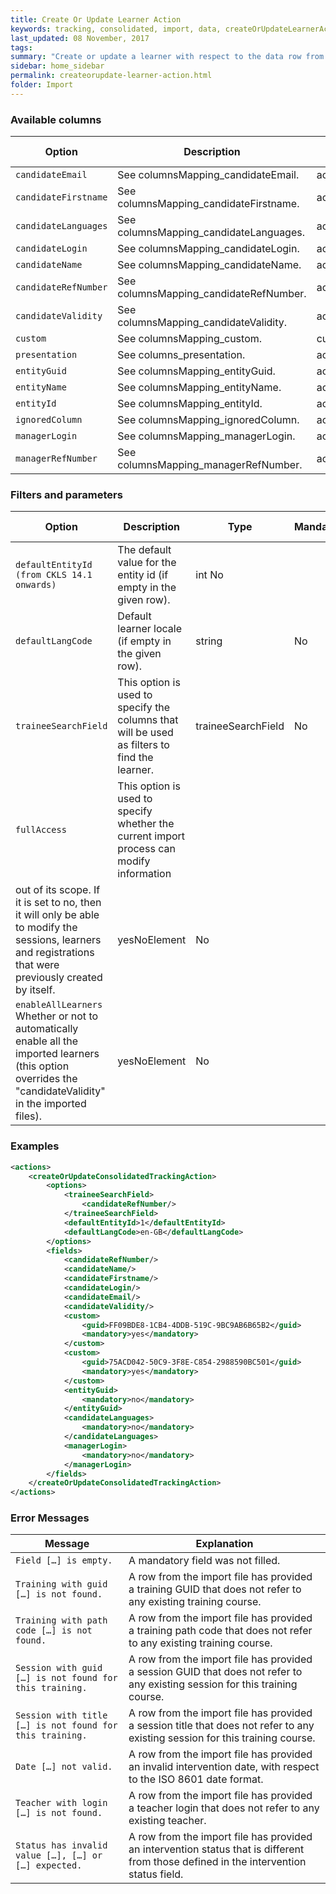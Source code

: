 ```yaml
---
title: Create Or Update Learner Action
keywords: tracking, consolidated, import, data, createOrUpdateLearnerAction
last_updated: 08 November, 2017
tags:
summary: "Create or update a learner with respect to the data row from the import file."
sidebar: home_sidebar
permalink: createorupdate-learner-action.html
folder: Import
---
```



### Available columns

Option | Description | Type | Mandatory | Default value
--- | --- | --- | --- | ---
`candidateEmail` | See columnsMapping_candidateEmail. |	actionColumn |	Yes |	
`candidateFirstname` | See columnsMapping_candidateFirstname. |	actionColumn | Yes |
`candidateLanguages` |	See columnsMapping_candidateLanguages. | actionColumn |	No |
`candidateLogin` | See columnsMapping_candidateLogin. |	actionColumn | Yes |
`candidateName`	| See columnsMapping_candidateName. | actionColumn | Yes |	
`candidateRefNumber` | See columnsMapping_candidateRefNumber. |	actionColumn | No |	
`candidateValidity`	| See columnsMapping_candidateValidity.	| actionColumn | No |	
`custom` | See columnsMapping_custom. | customColumn | No |	
`presentation` | See columns_presentation. | actionColumn | Yes |		
`entityGuid` | See columnsMapping_entityGuid. |	actionColumn | No |	
`entityName` | See columnsMapping_entityName. |	actionColumn | No |
`entityId` | See columnsMapping_entityId. |	actionColumn | No |
`ignoredColumn` | See columnsMapping_ignoredColumn. |	actionColumn | No |	
`managerLogin` | See columnsMapping_managerLogin. |	actionColumn | Yes |	
`managerRefNumber` | See columnsMapping_managerRefNumber. |	actionColumn | Yes |

### Filters and parameters

Option | Description | Type | Mandatory | Default value
--- | --- | --- | --- | ---
`defaultEntityId (from CKLS 14.1 onwards)` | The default value for the entity id (if empty in the given row). |	int  No	
`defaultLangCode` |	Default learner locale (if empty in the given row). | string | No	
`traineeSearchField` |	This option is used to specify the columns that will be used as filters to find the learner. | traineeSearchField | No	
`fullAccess` |	This option is used to specify whether the current import process can modify information
out of its scope. If it is set to no, then it will only be able to modify the sessions, learners and registrations that were previously created by itself.| yesNoElement |	No	
`enableAllLearners`	Whether or not to automatically enable all the imported learners (this option overrides the "candidateValidity" in the imported files).	| yesNoElement	| No |


### Examples

```xml 
<actions>
	<createOrUpdateConsolidatedTrackingAction>
		<options>
			<traineeSearchField>
				<candidateRefNumber/>
			</traineeSearchField>
			<defaultEntityId>1</defaultEntityId>
			<defaultLangCode>en-GB</defaultLangCode>
		</options>
		<fields>
			<candidateRefNumber/>
			<candidateName/>
			<candidateFirstname/>
			<candidateLogin/>
			<candidateEmail/>
			<candidateValidity/>
			<custom>
				<guid>FF09BDE8-1CB4-4DDB-519C-9BC9AB6B65B2</guid>
				<mandatory>yes</mandatory>
			</custom>
			<custom>
				<guid>75ACD042-50C9-3F8E-C854-2988590BC501</guid>
				<mandatory>yes</mandatory>
			</custom>
			<entityGuid>
				<mandatory>no</mandatory>
			</entityGuid>
			<candidateLanguages>
				<mandatory>no</mandatory>
			</candidateLanguages>
			<managerLogin>
				<mandatory>no</mandatory>
			</managerLogin>
		</fields>
	</createOrUpdateConsolidatedTrackingAction>
</actions>
```

### Error Messages

Message | Explanation
---- | ----
`Field […] is empty.` |	A mandatory field was not filled.
`Training with guid […] is not found.` | A row from the import file has provided a training GUID that does not refer to any existing training course.
`Training with path code […] is not found.` | A row from the import file has provided a training path code that does not refer to any existing training course.
`Session with guid […] is not found for this training.` | A row from the import file has provided a session GUID that does not refer to any existing session for this training course.
`Session with title […] is not found for this training.` | A row from the import file has provided a session title that does not refer to any existing session for this training course.
`Date […] not valid.` |	A row from the import file has provided an invalid intervention date, with respect to the ISO 8601 date format.
`Teacher with login […] is not found.` | A row from the import file has provided a teacher login that does not refer to any existing teacher.
`Status has invalid value […], […] or […] expected.` | A row from the import file has provided an intervention status that is different from those defined in the intervention status field.